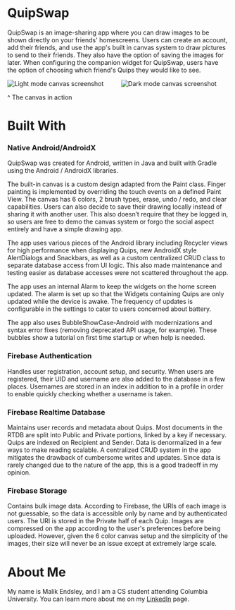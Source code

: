 # QuipSwap

QuipSwap is an image-sharing app where you can draw images to be shown directly on your friends' homescreens. Users can create an account, add their friends, and use the app's built in canvas system to draw pictures to send to their friends. They also have the option of saving the images for later. When configuring the companion widget for QuipSwap, users have the option of choosing which friend's Quips they would like to see.

![Light mode canvas screenshot](https://firebasestorage.googleapis.com/v0/b/quipswap.appspot.com/o/showcase-images%2Flight-mode-canvas.jpg?alt=media&token=aa7b3fcb-1d04-4593-b616-b0a57b05abab) &emsp; &emsp; ![Dark mode canvas screenshot](https://firebasestorage.googleapis.com/v0/b/quipswap.appspot.com/o/showcase-images%2Fdark-mode-canvas.jpg?alt=media&token=73a62e7e-1b3d-4bc5-9752-7fe7a777a29f)

^ The canvas in action

# Built With

### Native Android/AndroidX

QuipSwap was created for Android, written in Java and built with Gradle using the Android / AndroidX libraries.

The built-in canvas is a custom design adapted from the Paint class. Finger painting is implemented by overriding the touch events on a defined Paint View. The canvas has 6 colors, 2 brush types, erase, undo / redo, and clear capabilities. Users can also decide to save their drawing locally instead of sharing it with another user. This also doesn’t require that they be logged in, so users are free to demo the canvas system or forgo the social aspect entirely and have a simple drawing app.

The app uses various pieces of the Android library including Recycler views for high performance when displaying Quips, new AndroidX style AlertDialogs and Snackbars, as well as a custom centralized CRUD class to separate database access from UI logic. This also made maintenance and testing easier as database accesses were not scattered throughout the app.

The app uses an internal Alarm to keep the widgets on the home screen updated. The alarm is set up so that the Widgets containing Quips are only updated while the device is awake. The frequency of updates is configurable in the settings to cater to users concerned about battery. 

The app also uses BubbleShowCase-Android with modernizations and syntax error fixes (removing deprecated API usage, for example). These bubbles show a tutorial on first time startup or when help is needed.

### Firebase Authentication

Handles user registration, account setup, and security. When users are registered, their UID and username are also added to the database in a few places. Usernames are stored in an index in addition to in a profile in order to enable quickly checking whether a username is taken.

### Firebase Realtime Database

Maintains user records and metadata about Quips. Most documents in the RTDB are split into Public and Private portions, linked by a key if necessary. Quips are indexed on Recipient and Sender. Data is denormalized in a few ways to make reading scalable. A centralized CRUD system in the app mitigates the drawback of cumbersome writes and updates. Since data is rarely changed due to the nature of the app, this is a good tradeoff in my opinion.

### Firebase Storage

Contains bulk image data. According to Firebase, the URIs of each image is not guessable, so the data is accessible only by name and by authenticated users. The URI is stored in the Private half of each Quip. Images are compressed on the app according to the user's preferences before being uploaded. However, given the 6 color canvas setup and the simplicity of the images, their size will never be an issue except at extremely large scale. 

# About Me

My name is Malik Endsley, and I am a CS student attending Columbia University. You can learn more about me on my [LinkedIn](https://www.linkedin.com/in/malik-endsley) page.
